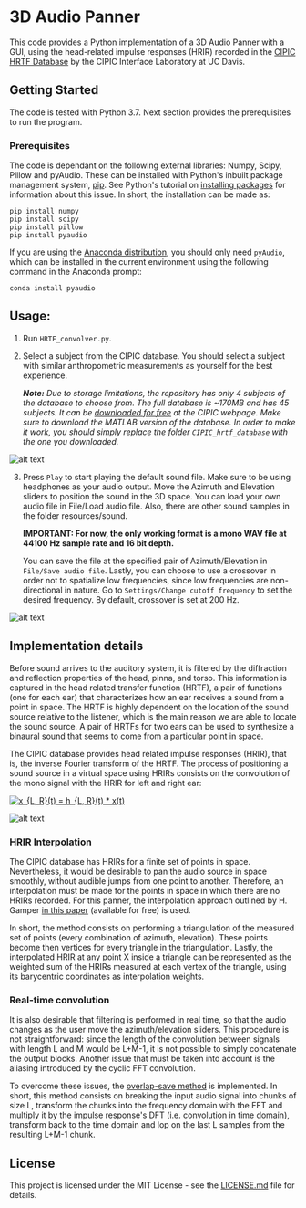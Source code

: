 # 3D Audio Panner

This code provides a Python implementation of a 3D Audio Panner with a GUI, using the head-related impulse responses (HRIR) recorded in the [CIPIC HRTF Database](https://www.ece.ucdavis.edu/cipic/spatial-sound/hrtf-data/) by the CIPIC Interface Laboratory at UC Davis.

## Getting Started

The code is tested with Python 3.7. Next section provides the prerequisites to run the program.

### Prerequisites

The code is dependant on the following external libraries: Numpy, Scipy, Pillow and pyAudio. These can be installed with Python's inbuilt package management system, [pip](https://pip.pypa.io/en/stable/). See Python's tutorial on [installing packages](https://packaging.python.org/tutorials/installing-packages/#id17) for information about this issue. In short, the installation can be made as:

```
pip install numpy
pip install scipy
pip install pillow
pip install pyaudio
```
If you are using the [Anaconda distribution](https://www.anaconda.com/), you should only need `pyAudio`, which can be installed in the current environment using the following command in the Anaconda prompt:

`conda install pyaudio`

## Usage:

1. Run `HRTF_convolver.py`.

2. Select a subject from the CIPIC database. You should select a subject with similar anthropometric measurements as yourself for the best experience.

      ***Note:** Due to storage limitations, the repository has only 4 subjects of the database to choose from. The full database is ~170MB and has 45 subjects. It can be [downloaded for free](https://www.ece.ucdavis.edu/cipic/spatial-sound/hrtf-data/) at the CIPIC webpage. Make sure to download the MATLAB version of the database. In order to make it work, you should simply replace the folder `CIPIC_hrtf_database` with the one you downloaded.*

![alt text](https://i.imgur.com/wgbHujh.png)

3. Press `Play` to start playing the default sound file. Make sure to be using headphones as your audio output. Move the Azimuth and        Elevation sliders to position the sound in the 3D space. You can load your own audio file in File/Load audio file. Also, there are      other sound samples in the folder resources/sound.
   
   **IMPORTANT: For now, the only working format is a mono WAV file at 44100 Hz sample rate and 16 bit depth.**
   
   You can save the file at the specified pair of Azimuth/Elevation in `File/Save audio file`.
   Lastly, you can choose to use a crossover in order not to spatialize low frequencies, since low frequencies are non-directional in      nature. Go to `Settings/Change cutoff frequency` to set the desired frequency. By default, crossover is set at 200 Hz.

![alt text](https://i.imgur.com/xmcz00n.png)

## Implementation details

Before sound arrives to the auditory system, it is filtered by the diffraction and reflection properties of the head, pinna, and torso. This information is captured in the head related transfer function (HRTF), a pair of functions (one for each ear) that characterizes how an ear receives a sound from a point in space. The HRTF is highly dependent on the location of the sound source relative to the listener, which is the main reason we are able to locate the sound source. A pair of HRTFs for two ears can be used to synthesize a binaural sound that seems to come from a particular point in space.

The CIPIC database provides head related impulse responses (HRIR), that is, the inverse Fourier transform of the HRTF. The process of positioning a sound source in a virtual space using HRIRs consists on the convolution of the mono signal with the HRIR for left and right ear:

<a href="https://www.codecogs.com/eqnedit.php?latex=x_{L,&space;R}(t)&space;=&space;h_{L,&space;R}(t)&space;*&space;x(t)" target="_blank"><img src="https://latex.codecogs.com/gif.latex?x_{L,&space;R}(t)&space;=&space;h_{L,&space;R}(t)&space;*&space;x(t)" title="x_{L, R}(t) = h_{L, R}(t) * x(t)" /></a>

![alt text](https://i.imgur.com/WCnl0mG.png)

### HRIR Interpolation

The CIPIC database has HRIRs for a finite set of points in space. Nevertheless, it would be desirable to pan the audio source in space 
smoothly, without audible jumps from one point to another. Therefore, an interpolation must be made for the points in space in which there are no HRIRs recorded. For this panner, the interpolation approach outlined by H. Gamper [in this paper](https://asa.scitation.org/doi/full/10.1121/1.4828983) (available for free) is used.

In short, the method consists on performing a triangulation of the measured set of points (every combination of azimuth, elevation). These points become then vertices for every triangle in the triangulation. Lastly, the interpolated HRIR at any point X inside a triangle can be represented as the weighted sum of the HRIRs measured at each vertex of the triangle, using its barycentric coordinates as interpolation weights.

### Real-time convolution

It is also desirable that filtering is performed in real time, so that the audio changes as the user move the azimuth/elevation sliders. This procedure is not straightforward: since the length of the convolution between signals with length L and M would be L+M-1, it is not possible to simply concatenate the output blocks. Another issue that must be taken into account is the aliasing introduced by the cyclic FFT convolution.

To overcome these issues, the [overlap-save method](https://en.wikipedia.org/wiki/Overlap%E2%80%93save_method) is implemented. In short, this method consists on breaking the input audio signal into chunks of size L, transform the chunks into the frequency domain with the FFT and multiply it by the impulse response's DFT (i.e. convolution in time domain), transform back to the time domain and lop on the last L samples from the resulting L+M-1 chunk.

## License

This project is licensed under the MIT License - see the [LICENSE.md](LICENSE.md) file for details.
